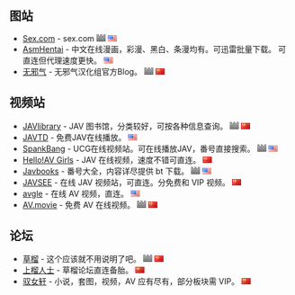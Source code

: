 ## 图站

- [Sex.com](http://www.sex.com/) - sex.com ![墙](https://github.com/ffuqiangg/WebFAV/raw/master/media/wall.png) ![英文](https://github.com/ffuqiangg/WebFAV/blob/master/media/us.gif)
- [AsmHentai](https://asmhentai.com/language/chinese/) - 中文在线漫画，彩漫、黑白、条漫均有。可迅雷批量下载。 可直连但代理速度更快。 ![英文](https://github.com/ffuqiangg/WebFAV/blob/master/media/us.gif)
- [无邪气](http://mujaki.blog.jp/) - 无邪气汉化组官方Blog。 ![墙](https://github.com/ffuqiangg/WebFAV/raw/master/media/wall.png) ![中文](https://github.com/ffuqiangg/WebFAV/blob/master/media/cn.gif) 

## 视频站

- [JAVlibrary](http://www.javlibrary.com/cn/) - JAV 图书馆，分类较好，可按各种信息查询。 ![墙](https://github.com/ffuqiangg/WebFAV/raw/master/media/wall.png) ![中文](https://github.com/ffuqiangg/WebFAV/blob/master/media/cn.gif)
- [JAVTD](https://javtd.com/) - 免费JAV在线播放。 ![英文](https://github.com/ffuqiangg/WebFAV/blob/master/media/us.gif)
- [SpankBang](https://spankbang.com/) - UCG在线视频站。可在线播放JAV，番号直接搜索。 ![墙](https://github.com/ffuqiangg/WebFAV/raw/master/media/wall.png) ![英文](https://github.com/ffuqiangg/WebFAV/blob/master/media/us.gif)
- [Hello!AV Girls](https://www.helloavgirls.com/) - JAV 在线视频，速度不错可直连。 ![中文](https://github.com/ffuqiangg/WebFAV/blob/master/media/cn.gif)
- [Javbooks](https://jmvbt.com/) - 番号大全，内容详尽提供 bt 下载。 ![墙](https://github.com/ffuqiangg/WebFAV/raw/master/media/wall.png) ![英文](https://github.com/ffuqiangg/WebFAV/blob/master/media/us.gif)
- [JAVSEE](https://zh.javsee.xyz/) - 在线 JAV 视频站，可直连。分免费和 VIP 视频。 ![中文](https://github.com/ffuqiangg/WebFAV/blob/master/media/cn.gif)
- [avgle](https://avgle.com/) - 在线 AV 视频，直连。 ![英文](https://github.com/ffuqiangg/WebFAV/blob/master/media/us.gif)
- [AV.movie](http://av.movie/) - 免费 AV 在线视频。 ![墙](https://github.com/ffuqiangg/WebFAV/raw/master/media/wall.png) ![中文](https://github.com/ffuqiangg/WebFAV/blob/master/media/cn.gif)

## 论坛

- [草榴](http://t66y.com/) - 这个应该就不用说明了吧。 ![墙](https://github.com/ffuqiangg/WebFAV/raw/master/media/wall.png) ![中文](https://github.com/ffuqiangg/WebFAV/blob/master/media/cn.gif)
- [上榴人士](http://caojh.com/) - 草榴论坛直连备胎。 ![中文](https://github.com/ffuqiangg/WebFAV/blob/master/media/cn.gif)
- [驭女轩](http://www.ynxbbs.com/) - 小说，套图，视频，AV 应有尽有，部分板块需 VIP。 ![中文](https://github.com/ffuqiangg/WebFAV/blob/master/media/cn.gif)
